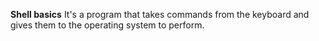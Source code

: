 **Shell basics**
It's a program that takes commands from the keyboard and gives them to the 
operating system to perform. 

